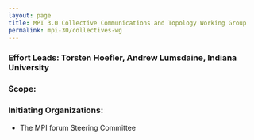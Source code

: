 ```yaml
---
layout: page
title: MPI 3.0 Collective Communications and Topology Working Group
permalink: mpi-30/collectives-wg
---
```


### Effort Leads: Torsten Hoefler, Andrew Lumsdaine, Indiana University

### Scope:

### Initiating Organizations:

*   The MPI forum Steering Committee